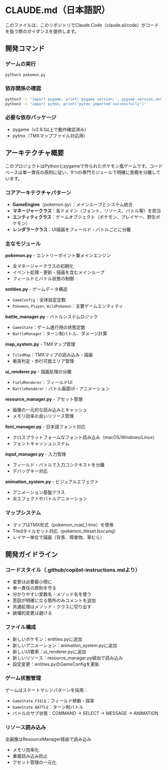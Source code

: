 # CLAUDE.md（日本語訳）

このファイルは、このリポジトリでClaude Code（claude.ai/code）がコードを扱う際のガイダンスを提供します。

## 開発コマンド

### ゲームの実行
```bash
python3 pokemon.py
```

### 依存関係の確認
```bash
python3 -c "import pygame; print('pygame version:', pygame.version.ver)"
python3 -c "import pytmx; print('pytmx imported successfully')"
```

### 必要な依存パッケージ
- pygame（v2.6.1以上で動作確認済み）
- pytmx（TMXマップファイル対応用）

## アーキテクチャ概要

このプロジェクトはPythonとpygameで作られたポケモン風ゲームです。コードベースは単一責任の原則に従い、9つの専門モジュールで明確に責務を分離しています。

### コアアーキテクチャパターン
- **GameEngine**（pokemon.py）：メインループとシステム統合
- **マネージャークラス**：各ドメイン（フォント、リソース、バトル等）を担当
- **エンティティクラス**：ゲームオブジェクト（ポケモン、プレイヤー、野生ポケモン）
- **レンダラークラス**：UI描画をフィールド・バトルごとに分離

### 主なモジュール

**pokemon.py** - エントリーポイント兼メインエンジン
- 全マネージャークラスの初期化
- イベント処理・更新・描画を含むメインループ
- フィールドとバトル状態の制御

**entities.py** - ゲームデータ構造
- `GameConfig`：全体設定定数
- `Pokemon`, `Player`, `WildPokemon`：主要ゲームエンティティ

**battle_manager.py** - バトルシステムロジック
- `GameState`：ゲーム進行用の状態定数
- `BattleManager`：ターン制バトル、ダメージ計算

**map_system.py** - TMXマップ管理
- `TiledMap`：TMXマップの読み込み・描画
- 衝突判定・歩行可能エリア管理

**ui_renderer.py** - 描画処理の分離
- `FieldRenderer`：フィールドUI
- `BattleRenderer`：バトル画面UI・アニメーション

**resource_manager.py** - アセット管理
- 画像の一元的な読み込みとキャッシュ
- メモリ効率の良いリソース管理

**font_manager.py** - 日本語フォント対応
- クロスプラットフォームなフォント読み込み（macOS/Windows/Linux）
- フォントキャッシュシステム

**input_manager.py** - 入力管理
- フィールド・バトルで入力コンテキストを分離
- デバッグキー対応

**animation_system.py** - ビジュアルエフェクト
- アニメーション基盤クラス
- 炎エフェクトやバトルアニメーション

### マップシステム
- マップはTMX形式（pokemon_road_1.tmx）を使用
- Tiledタイルセット対応（pokemon_tileset.tsx/.png）
- レイヤー単位で描画（背景、障害物、草むら）

## 開発ガイドライン

### コードスタイル（.github/copilot-instructions.mdより）
- 変更は必要最小限に
- 単一責任の原則を守る
- 分かりやすい変数名・メソッド名を使う
- 意図が明確になる箇所のみコメントを追加
- 共通処理はメソッド・クラスに切り出す
- 破壊的変更は避ける

### ファイル構成
- 新しいポケモン：entities.pyに追加
- 新しいアニメーション：animation_system.pyに追加
- 新しいUI要素：ui_renderer.pyに追加
- 新しいリソース：resource_manager.py経由で読み込み
- 設定変更：entities.pyのGameConfigを更新

### ゲーム状態管理
ゲームはステートマシンパターンを採用：
- `GameState.FIELD`：フィールド移動・探索
- `GameState.BATTLE`：ターン制バトル
- バトルのサブ状態：COMMAND → SELECT → MESSAGE → ANIMATION

### リソース読み込み
全画像はResourceManager経由で読み込み
- メモリ効率化
- 重複読み込み防止
- アセット管理の一元化